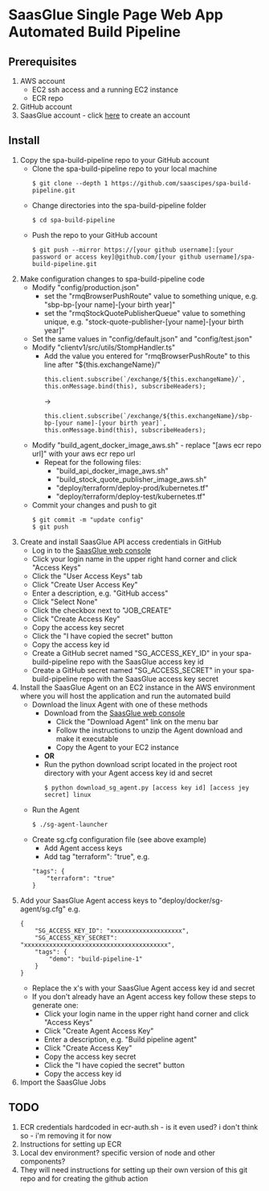 # SaasGlue Single Page Web App Automated Build Pipeline

## Prerequisites
1. AWS account
    - EC2 ssh access and a running EC2 instance
    - ECR repo
2. GitHub account
3. SaasGlue account - click [here](https://console.saasglue.com) to create an account

## Install
1. Copy the spa-build-pipeline repo to your GitHub account
    - Clone the spa-build-pipeline repo to your local machine
        ```
        $ git clone --depth 1 https://github.com/saascipes/spa-build-pipeline.git
        ```
    - Change directories into the spa-build-pipeline folder
        ```
        $ cd spa-build-pipeline
        ```
    - Push the repo to your GitHub account
        ```
        $ git push --mirror https://[your github username]:[your password or access key]@github.com/[your github username]/spa-build-pipeline.git
        ```
2. Make configuration changes to spa-build-pipeline code
    - Modify "config/production.json"
        - set the "rmqBrowserPushRoute" value to something unique, e.g. "sbp-bp-[your name]-[your birth year]"
        - set the "rmqStockQuotePublisherQueue" value to something unique, e.g. "stock-quote-publisher-[your name]-[your birth year]"
    - Set the same values in "config/default.json" and "config/test.json"
    - Modify "clientv1/src/utils/StompHandler.ts"
        - Add the value you entered for "rmqBrowserPushRoute" to this line after "${this.exchangeName}/"
            ```
            this.client.subscribe(`/exchange/${this.exchangeName}/`, this.onMessage.bind(this), subscribeHeaders);
            ```
            ->
            ```
            this.client.subscribe(`/exchange/${this.exchangeName}/sbp-bp-[your name]-[your birth year]`, this.onMessage.bind(this), subscribeHeaders);
            ```
    - Modify "build_agent_docker_image_aws.sh" - replace "[aws ecr repo url]" with your aws ecr repo url
        - Repeat for the following files:
            - "build_api_docker_image_aws.sh"
            - "build_stock_quote_publisher_image_aws.sh"
            - "deploy/terraform/deploy-prod/kubernetes.tf"
            - "deploy/terraform/deploy-test/kubernetes.tf"
    - Commit your changes and push to git
        ```
        $ git commit -m "update config"
        $ git push
        ```
3. Create and install SaasGlue API access credentials in GitHub
    - Log in to the [SaasGlue web console](https://console.saasglue.com)
    - Click your login name in the upper right hand corner and click "Access Keys"
    - Click the "User Access Keys" tab
    - Click "Create User Access Key"
    - Enter a description, e.g. "GitHub access"
    - Click "Select None"
    - Click the checkbox next to "JOB_CREATE"
    - Click "Create Access Key"
    - Copy the access key secret
    - Click the "I have copied the secret" button
    - Copy the access key id
    - Create a GitHub secret named "SG_ACCESS_KEY_ID" in your spa-build-pipeline repo with the SaasGlue access key id
    - Create a GitHub secret named "SG_ACCESS_SECRET" in your spa-build-pipeline repo with the SaasGlue access key secret
4. Install the SaasGlue Agent on an EC2 instance in the AWS environment where you will host the application and run the automated build
    - Download the linux Agent with one of these methods
        - Download from the [SaasGlue web console](https://console.saasglue.com)
            - Click the "Download Agent" link on the menu bar
            - Follow the instructions to unzip the Agent download and make it executable
            - Copy the Agent to your EC2 instance
        - **OR**
        - Run the python download script located in the project root directory with your Agent access key id and secret
            ```
            $ python download_sg_agent.py [access key id] [access jey secret] linux
            ```
    - Run the Agent
        ```
        $ ./sg-agent-launcher
        ```
    - Create sg.cfg configuration file (see above example)
        - Add Agent access keys
        - Add tag "terraform": "true", e.g.
        ```
        "tags": {
            "terraform": "true"
        }
        ```
5. Add your SaasGlue Agent access keys to "deploy/docker/sg-agent/sg.cfg" e.g.
    ```
    {
        "SG_ACCESS_KEY_ID": "xxxxxxxxxxxxxxxxxxxx",
        "SG_ACCESS_KEY_SECRET": "xxxxxxxxxxxxxxxxxxxxxxxxxxxxxxxxxxxxxxxx",
        "tags": {
            "demo": "build-pipeline-1"
        }
    }
    ```
    - Replace the x's with your SaasGlue Agent access key id and secret
    - If you don't already have an Agent access key follow these steps to generate one:
        - Click your login name in the upper right hand corner and click "Access Keys"
        - Click "Create Agent Access Key"
        - Enter a description, e.g. "Build pipeline agent"
        - Click "Create Access Key"
        - Copy the access key secret
        - Click the "I have copied the secret" button
        - Copy the access key id
6. Import the SaasGlue Jobs

## TODO
1. ECR credentials hardcoded in ecr-auth.sh - is it even used? i don't think so - i'm removing it for now
2. Instructions for setting up ECR
3. Local dev environment? specific version of node and other components?
4. They will need instructions for setting up their own version of this git repo and for creating the github action

